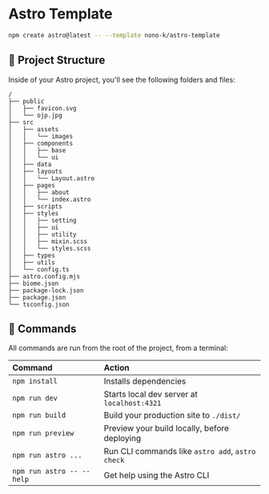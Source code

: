 # Astro Template

```sh
npm create astro@latest -- --template nono-k/astro-template
```

## 🚀 Project Structure

Inside of your Astro project, you'll see the following folders and files:

```text
/
├── public
│   ├── favicon.svg
│   └── ojp.jpg
├── src
│   ├── assets
│   │   └── images
│   ├── components
│   │   ├── base
│   │   └── ui
│   ├── data
│   ├── layouts
│   │   └── Layout.astro
│   ├── pages
│   │   ├── about
│   │   └── index.astro
│   ├── scripts
│   ├── styles
│   │   ├── setting
│   │   ├── ui
│   │   ├── utility
│   │   ├── mixin.scss
│   │   └── styles.scss
│   ├── types
│   ├── utils
│   └── config.ts
├── astro.config.mjs
├── biome.json
├── package-lock.json
├── package.json
└── tsconfig.json
```

## 🧞 Commands

All commands are run from the root of the project, from a terminal:

| Command                   | Action                                           |
| :------------------------ | :----------------------------------------------- |
| `npm install`             | Installs dependencies                            |
| `npm run dev`             | Starts local dev server at `localhost:4321`      |
| `npm run build`           | Build your production site to `./dist/`          |
| `npm run preview`         | Preview your build locally, before deploying     |
| `npm run astro ...`       | Run CLI commands like `astro add`, `astro check` |
| `npm run astro -- --help` | Get help using the Astro CLI                     |
